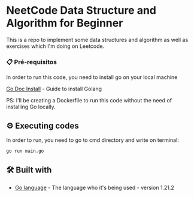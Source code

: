 # NeetCode Data Structure and Algorithm for Beginner

This is a repo to implement some data structures and algorithm as well as exercises which I'm doing on Leetcode.

### 📋 Pré-requisitos

In order to run this code, you need to install go on your local machine

[Go Doc Install](https://go.dev/doc/install) - Guide to install Golang

PS: I'll be creating a Dockerfile to run this code without the need of installing Go locally.


## ⚙️ Executing codes

In order to run, you need to go to cmd directory and write on terminal:
```
go run main.go
```

## 🛠️ Built with

* [Go language](https://go.dev/doc/) - The language who it's being used - version 1.21.2
